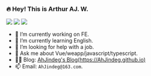 ### 🔥 Hey! This is Arthur AJ. W.

![](https://visitor-badge.laobi.icu/badge?page_id=kangyana)
![](https://img.shields.io/github/stars/AhJindeg?color=fefb7b&logo=Undertale)
![](https://img.shields.io/github/followers/AhJindeg?color=27da6b&logo=Handshake)

- 🔭 I’m currently working on FE.
- 🌱 I’m currently learning English.
- 🤔 I’m looking for help with a job.
- 💬 Ask me about Vue/weapp/javascript/typescript.
- 👨‍💻 Blog: [AhJindeg's Blog(https://AhJindeg.github.io)](https://AhJindeg.github.io/)
- 📫 Email: `AhJindeg@163.com`.

<!-- [![](https://github-readme-juejin-recent-article-flywith24.vercel.app/juejin?id=1042780737252231&limit=3)](https://juejin.cn/user/1042780737252231/posts) -->

<!-- ![snake](./github-contribution-grid-snake.svg) -->

